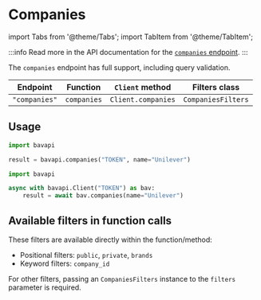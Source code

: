 # Companies

import Tabs from '@theme/Tabs';
import TabItem from '@theme/TabItem';

:::info
Read more in the API documentation for the [`companies` endpoint](/core-resources/companies.md).
:::

The `companies` endpoint has full support, including query validation.

| Endpoint      | Function    | `Client` method    | Filters class      |
| ------------- | ----------- | ------------------ | ------------------ |
| `"companies"` | `companies` | `Client.companies` | `CompaniesFilters` |

## Usage

<Tabs>
  <TabItem value="sync" label="Sync" default>

```py title="Using top-level functions"
import bavapi

result = bavapi.companies("TOKEN", name="Unilever")
```

  </TabItem>
  <TabItem value="async" label="Async">

```py title="Using Client asynchronously"
import bavapi

async with bavapi.Client("TOKEN") as bav:
    result = await bav.companies(name="Unilever")
```

  </TabItem>
</Tabs>

## Available filters in function calls

These filters are available directly within the function/method:

- Positional filters: `public`, `private`, `brands`
- Keyword filters: `company_id`

For other filters, passing an `CompaniesFilters` instance to the `filters` parameter is required.

